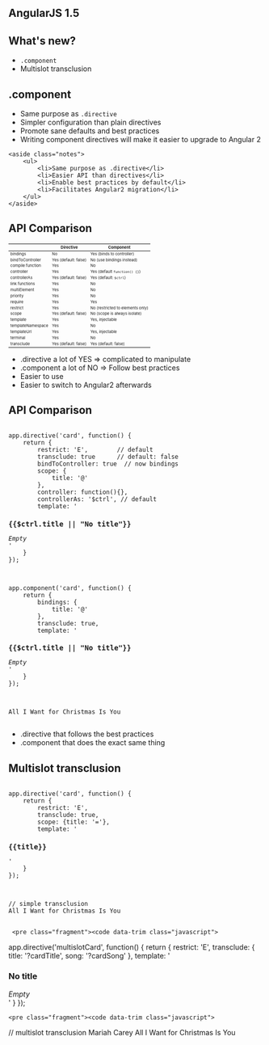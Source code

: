 <section>
    <h1>AngularJS 1.5</h1>
</section>

<section>
    <h2>What's new?</h2>
    <ul>
        <li><code class="snippet">.component</code></li>
        <li>Multislot transclusion</li>
    </ul>
</section>

<section>
    <h2>.component</h2>
    <ul>
        <li>Same purpose as <code class="snippet">.directive</code></li>
        <li>Simpler configuration than plain directives</li>
        <li>Promote sane defaults and best practices</li>
        <li>Writing component directives will make it easier to upgrade to Angular 2</li>
    </ul>
    
    <aside class="notes">
        <ul>
            <li>Same purpose as .directive</li>
            <li>Easier API than directives</li>      
            <li>Enable best practices by default</li>
            <li>Facilitates Angular2 migration</li>
        </ul>
    </aside>
</section>


<section>
    <h2>API Comparison</h2>
    <table style="font-size: 0.55em !important;" class="ng-scope table table-bordered table-striped code-table">
    <thead>
    <tr>
    <th></th>
    <th>Directive</th>
    <th>Component</th>
    </tr>
    </thead>
    <tbody>
    <tr>
    <td>bindings</td>
    <td>No</td>
    <td>Yes (binds to controller)</td>
    </tr>
    <tr>
    <td>bindToController</td>
    <td>Yes (default: false)</td>
    <td>No (use bindings instead)</td>
    </tr>
    <tr>
    <td>compile function</td>
    <td>Yes</td>
    <td>No</td>
    </tr>
    <tr>
    <td>controller</td>
    <td>Yes</td>
    <td>Yes (default <code><span class="kwd">function</span><span class="pun">()</span><span class="pln"> </span><span class="pun">{}</span></code>)</td>
    </tr>
    <tr>
    <td>controllerAs</td>
    <td>Yes (default: false)</td>
    <td>Yes (default: <code><span class="pln">$ctrl</span></code>)</td>
    </tr>
    <tr>
    <td>link functions</td>
    <td>Yes</td>
    <td>No</td>
    </tr>
    <tr>
    <td>multiElement</td>
    <td>Yes</td>
    <td>No</td>
    </tr>
    <tr>
    <td>priority</td>
    <td>Yes</td>
    <td>No</td>
    </tr>
    <tr>
    <td>require</td>
    <td>Yes</td>
    <td>Yes</td>
    </tr>
    <tr>
    <td>restrict</td>
    <td>Yes</td>
    <td>No (restricted to elements only)</td>
    </tr>
    <tr>
    <td>scope</td>
    <td>Yes (default: false)</td>
    <td>No (scope is always isolate)</td>
    </tr>
    <tr>
    <td>template</td>
    <td>Yes</td>
    <td>Yes, injectable</td>
    </tr>
    <tr>
    <td>templateNamespace</td>
    <td>Yes</td>
    <td>No</td>
    </tr>
    <tr>
    <td>templateUrl</td>
    <td>Yes</td>
    <td>Yes, injectable</td>
    </tr>
    <tr>
    <td>terminal</td>
    <td>Yes</td>
    <td>No</td>
    </tr>
    <tr>
    <td>transclude</td>
    <td>Yes (default: false)</td>
    <td>Yes (default: false)</td>
    </tr>
    </tbody>
    </table>
     <aside class="notes">
        <ul>
            <li>.directive a lot of YES => complicated to manipulate</li>
            <li>.component a lot of NO => Follow best practices</li>
            <li>Easier to use</li>
            <li>Easier to switch to Angular2 afterwards</li>
        </ul>
    </aside>
</section>



<section>
    <h2>API Comparison</h2>
    <pre class="fragment"><code data-trim class="javascript">
app.directive('card', function() {
    return {
        restrict: 'E',        // default
        transclude: true      // default: false
        bindToController: true  // now bindings
        scope: {
            title: '@'
        },
        controller: function(){},
        controllerAs: '$ctrl', // default
        template: '<div><h3>{{$ctrl.title || "No title"}}</h3><i ng-transclude>Empty</i></div>'
    }
});
    </code></pre>
    <pre class="fragment"><code data-trim class="javascript">
app.component('card', function() {
    return {
        bindings: { 
            title: '@'
        },
        transclude: true,
        template: '<div><h3>{{$ctrl.title || "No title"}}</h3><i ng-transclude>Empty</i></div>'
    }
});
    </code></pre>
    <pre  class="fragment"><code data-trim>
<card title="Mariah Carey">All I Want for Christmas Is You</card>
    </code></pre>
     <aside class="notes">
        <ul>
            <li>.directive that follows the best practices</li>
            <li>.component that does the exact same thing</li>
        </ul>
    </aside>
</section>


<section>
    <h2>Multislot transclusion</h2>
     <pre  class="fragment"><code data-trim class="javascript">
app.directive('card', function() {
    return {
        restrict: 'E',
        transclude: true,
        scope: {title: '='},
        template: '<div><h3>{{title}}</h3><i ng-transclude></i></div>'
    }
});
    </code></pre>
    <pre  class="fragment"><code data-trim>
// simple transclusion
<card title="Mariah Carey">All I Want for Christmas Is You</card>
    </code></pre>
    
     <pre class="fragment"><code data-trim class="javascript">
app.directive('multislotCard', function() {
    return {
        restrict: 'E',
        transclude: {
            title: '?cardTitle',
            song: '?cardSong'
        },
        template: '<div><h3 ng-transclude="title">No title</h3><i ng-transclude="song">Empty</i></div>'
    }
});
    </code></pre>
    
    <pre class="fragment"><code data-trim class="javascript">
// multislot transclusion
<multislot-card>
    <card-title>Mariah Carey</card-title>
    <card-song>All I Want for Christmas Is You</card-song>
</multislot-card>
    </code></pre>
</section>